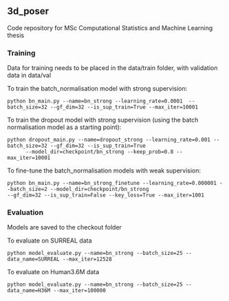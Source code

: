## 3d_poser
Code repository for MSc Computational Statistics and Machine Learning thesis


### Training 

Data for training needs to be placed in the data/train folder, with validation data in data/val

To train the batch_normalisation model with strong supervision:

  ```python bn_main.py --name=bn_strong --learning_rate=0.0001  --batch_size=32 --gf_dim=32 --is_sup_train=True --max_iter=10001```

To train the dropout model with strong supervision (using the batch normalisation model as a starting point):

  ```
  python dropout_main.py --name=dropout_strong --learning_rate=0.001 --batch_size=32 --gf_dim=32 --is_sup_train=True 
        --model_dir=checkpoint/bn_strong --keep_prob=0.8 --max_iter=10001
  ```

To fine-tune the batch_normalisation models with weak supervision:

  ```
  python bn_main.py --name=bn_strong_finetune --learning_rate=0.000001 --batch_size=2 --model_dir=checkpoint/bn_strong
  --gf_dim=32 --is_sup_train=False --key_loss=True --max_iter=1001
  ```

### Evaluation 

Models are saved to the checkout folder

To evaluate on SURREAL data
 
  ```python model_evaluate.py --name=bn_strong --batch_size=25 --data_name=SURREAL --max_iter=12528```

To evaluate on Human3.6M data
  
  ```python model_evaluate.py --name=bn_strong --batch_size=25 --data_name=H36M --max_iter=100000```
